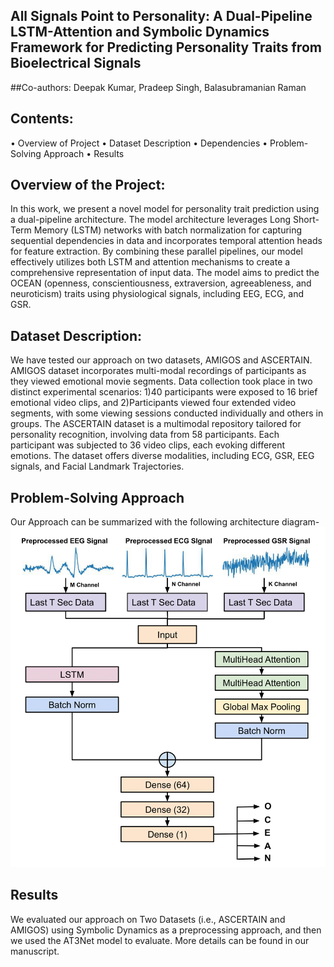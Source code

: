 ## All Signals Point to Personality: A Dual-Pipeline LSTM-Attention and Symbolic Dynamics Framework for Predicting Personality Traits from Bioelectrical Signals

##Co-authors: Deepak Kumar, Pradeep Singh, Balasubramanian Raman

## Contents:
•	Overview of Project 
•	Dataset Description
•	Dependencies 
•	Problem-Solving Approach 
•	Results

## Overview of the Project:
In this work, we present a novel model for personality trait prediction using a dual-pipeline architecture. The model architecture leverages Long Short-Term Memory (LSTM) networks with batch normalization for capturing sequential dependencies in data and incorporates temporal attention heads for feature extraction. By combining these parallel pipelines, our model effectively utilizes both LSTM and attention mechanisms to create a comprehensive representation of input data. The model aims to predict the OCEAN (openness, conscientiousness, extraversion, agreeableness, and neuroticism) traits using physiological signals, including EEG, ECG, and GSR.

## Dataset Description:
We have tested our approach on two datasets, AMIGOS and ASCERTAIN. AMIGOS dataset incorporates multi-modal recordings of participants as they viewed emotional movie segments. Data collection took place in two distinct experimental scenarios: 1)40 participants were exposed to 16 brief emotional video clips, and 2)Participants viewed four extended video segments, with some viewing sessions conducted individually and others in groups.
The ASCERTAIN dataset is a multimodal repository tailored for personality recognition, involving data from 58 participants. Each participant was subjected to 36 video clips, each evoking different emotions. The dataset offers diverse modalities, including ECG, GSR, EEG signals, and Facial Landmark Trajectories.


## Problem-Solving Approach 
Our Approach can be summarized with the following architecture diagram-
![image](AT3NET_Final.png)

## Results
We evaluated our approach on Two Datasets (i.e., ASCERTAIN and AMIGOS) using Symbolic Dynamics as a preprocessing approach, and then we used the AT3Net model to evaluate. 
More details can be found in our manuscript. 
